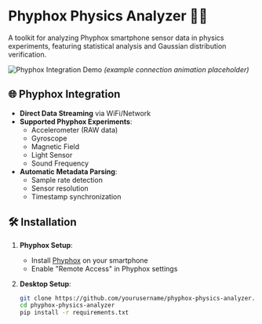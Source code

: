 # Phyphox Physics Analyzer 📱🔬

A  toolkit for analyzing Phyphox smartphone sensor data in physics experiments, featuring statistical analysis and Gaussian distribution verification.

![Phyphox Integration Demo](screenshots/phyphox_connection.gif) *(example connection animation placeholder)*

## 🌐 Phyphox Integration
- **Direct Data Streaming** via WiFi/Network
- **Supported Phyphox Experiments**:
  - Accelerometer (RAW data)
  - Gyroscope
  - Magnetic Field
  - Light Sensor
  - Sound Frequency
- **Automatic Metadata Parsing**:
  - Sample rate detection
  - Sensor resolution
  - Timestamp synchronization

## 🛠️ Installation

1. **Phyphox Setup**:
   - Install [Phyphox](https://phyphox.org/) on your smartphone
   - Enable "Remote Access" in Phyphox settings

2. **Desktop Setup**:
   ```bash
   git clone https://github.com/yourusername/phyphox-physics-analyzer.git
   cd phyphox-physics-analyzer
   pip install -r requirements.txt
